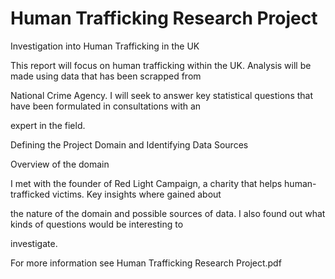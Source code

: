# Human Trafficking Research Project


Investigation into Human Trafficking in the UK

This report will focus on human trafficking within the UK. Analysis will be made using data that has been scrapped from

National Crime Agency. I will seek to answer key statistical questions that have been formulated in consultations with an

expert in the field.

Defining the Project Domain and Identifying Data Sources

Overview of the domain

I met with the founder of Red Light Campaign, a charity that helps human-trafficked victims. Key insights where gained about

the nature of the domain and possible sources of data. I also found out what kinds of questions would be interesting to

investigate.

For more information see Human Trafficking Research Project.pdf
